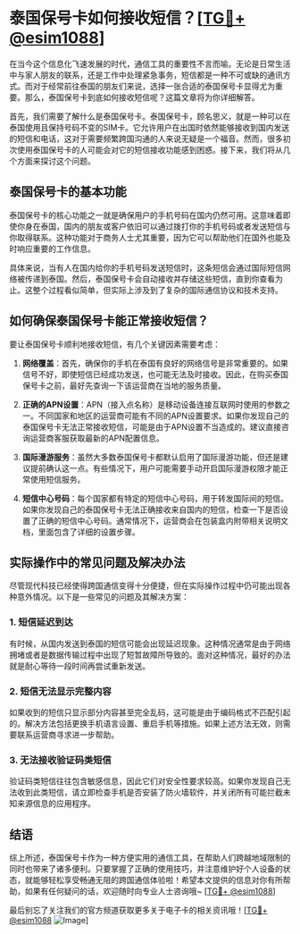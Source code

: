 # 泰国保号卡如何接收短信？[[TG💪+ @esim1088](https://t.me/s/esim1088)]

在当今这个信息化飞速发展的时代，通信工具的重要性不言而喻。无论是日常生活中与家人朋友的联系，还是工作中处理紧急事务，短信都是一种不可或缺的通讯方式。而对于经常前往泰国的朋友们来说，选择一张合适的泰国保号卡显得尤为重要。那么，泰国保号卡到底如何接收短信呢？这篇文章将为你详细解答。

首先，我们需要了解什么是泰国保号卡。泰国保号卡，顾名思义，就是一种可以在泰国使用且保持号码不变的SIM卡。它允许用户在出国时依然能够接收到国内发送的短信和电话，这对于需要频繁跨国沟通的人来说无疑是一个福音。然而，很多初次使用泰国保号卡的人可能会对它的短信接收功能感到困惑。接下来，我们将从几个方面来探讨这个问题。

## 泰国保号卡的基本功能

泰国保号卡的核心功能之一就是确保用户的手机号码在国内仍然可用。这意味着即使你身在泰国，国内的朋友或客户依旧可以通过拨打你的手机号码或者发送短信与你取得联系。这种功能对于商务人士尤其重要，因为它可以帮助他们在国外也能及时响应重要的工作信息。

具体来说，当有人在国内给你的手机号码发送短信时，这条短信会通过国际短信网络被传递到泰国。然后，泰国保号卡会自动接收并存储这些短信，直到你查看为止。这整个过程看似简单，但实际上涉及到了复杂的国际通信协议和技术支持。

## 如何确保泰国保号卡能正常接收短信？

要让泰国保号卡顺利地接收短信，有几个关键因素需要考虑：

1. **网络覆盖**：首先，确保你的手机在泰国有良好的网络信号是非常重要的。如果信号不好，即使短信已经成功发送，也可能无法及时接收。因此，在购买泰国保号卡之前，最好先查询一下该运营商在当地的服务质量。

2. **正确的APN设置**：APN（接入点名称）是移动设备连接互联网时使用的参数之一。不同国家和地区的运营商可能有不同的APN设置要求。如果你发现自己的泰国保号卡无法正常接收短信，可能是由于APN设置不当造成的。建议直接咨询运营商客服获取最新的APN配置信息。

3. **国际漫游服务**：虽然大多数泰国保号卡都默认启用了国际漫游功能，但还是建议提前确认这一点。有些情况下，用户可能需要手动开启国际漫游权限才能正常使用短信服务。

4. **短信中心号码**：每个国家都有特定的短信中心号码，用于转发国际间的短信。如果你发现自己的泰国保号卡无法正确接收来自国内的短信，检查一下是否设置了正确的短信中心号码。通常情况下，运营商会在包装盒内附带相关说明文档，里面包含了详细的设置步骤。

## 实际操作中的常见问题及解决办法

尽管现代科技已经使得跨国通信变得十分便捷，但在实际操作过程中仍可能出现各种意外情况。以下是一些常见的问题及其解决方案：

### 1. 短信延迟到达

有时候，从国内发送到泰国的短信可能会出现延迟现象。这种情况通常是由于网络拥堵或者是数据传输过程中出现了短暂故障所导致的。面对这种情况，最好的办法就是耐心等待一段时间再尝试重新发送。

### 2. 短信无法显示完整内容

如果收到的短信只显示部分内容甚至完全乱码，这可能是由于编码格式不匹配引起的。解决方法包括更换手机语言设置、重启手机等措施。如果上述方法无效，则需要联系运营商寻求进一步帮助。

### 3. 无法接收验证码类短信

验证码类短信往往包含敏感信息，因此它们对安全性要求较高。如果你发现自己无法收到此类短信，请立即检查手机是否安装了防火墙软件，并关闭所有可能拦截未知来源信息的应用程序。

## 结语

综上所述，泰国保号卡作为一种方便实用的通信工具，在帮助人们跨越地域限制的同时也带来了诸多便利。只要掌握了正确的使用技巧，并注意维护好个人设备的状态，就能够轻松享受畅通无阻的跨国通信体验啦！希望本文提供的信息对你有所帮助，如果有任何疑问的话，欢迎随时向专业人士咨询哦~ [[TG💪+ @esim1088](https://t.me/s/esim1088)]

最后别忘了关注我们的官方频道获取更多关于电子卡的相关资讯哦！[[TG💪+ @esim1088](https://t.me/s/esim1088) ![Image](https://i.postimg.cc/4NQfJmqS/Snipaste-2025-05-13-00-14-12.png)]